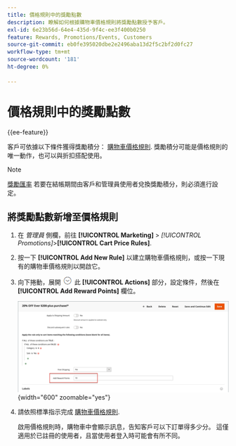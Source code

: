 ```yaml
---
title: 價格規則中的獎勵點數
description: 瞭解如何根據購物車價格規則將獎勵點數授予客戶。
exl-id: 6e23b56d-64e4-435d-9f4c-ee3f400b0250
feature: Rewards, Promotions/Events, Customers
source-git-commit: eb0fe395020dbe2e2496aba13d2f5c2bf2d0fc27
workflow-type: tm+mt
source-wordcount: '181'
ht-degree: 0%

---
```


# 價格規則中的獎勵點數

{{ee-feature}}

客戶可依據以下條件獲得獎勵積分： [購物車價格規則](price-rules-cart.md). 獎勵積分可能是價格規則的唯一動作，也可以與折扣搭配使用。

>[!NOTE]
>
>[獎勵匯率](reward-exchange-rates.md) 若要在結帳期間由客戶和管理員使用者兌換獎勵積分，則必須進行設定。

## 將獎勵點數新增至價格規則

1. 在 _管理員_ 側欄，前往 **[!UICONTROL Marketing]** > _[!UICONTROL Promotions]_>**[!UICONTROL Cart Price Rules]**.

1. 按一下 **[!UICONTROL Add New Rule]** 以建立購物車價格規則，或按一下現有的購物車價格規則以開啟它。

1. 向下捲動，展開 ![展開選擇器](../assets/icon-display-expand.png) 此 **[!UICONTROL Actions]** 部分，設定條件，然後在 **[!UICONTROL Add Reward Points]** 欄位。

   ![購物車價格規則 — 獎勵點數](./assets/reward-points-price-rule-actions.png){width="600" zoomable="yes"}

1. 請依照標準指示完成 [購物車價格規則](price-rules-cart-create.md).

   啟用價格規則時，購物車中會顯示訊息，告知客戶可以下訂單得多少分。 這僅適用於已註冊的使用者，且當使用者登入時可能會有所不同。
